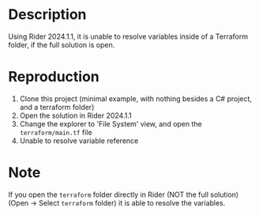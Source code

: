 # Description

Using Rider 2024.1.1, it is unable to resolve variables inside of a Terraform folder, if the full solution is open.

# Reproduction

1. Clone this project (minimal example, with nothing besides a C# project, and a terraform folder)
2. Open the solution in Rider 2024.1.1
3. Change the explorer to 'File System' view, and open the `terraform/main.tf` file
4. Unable to resolve variable reference

# Note

If you open the `terraform` folder directly in Rider (NOT the full solution) (Open -> Select `terraform` folder) it is able to resolve the variables.
